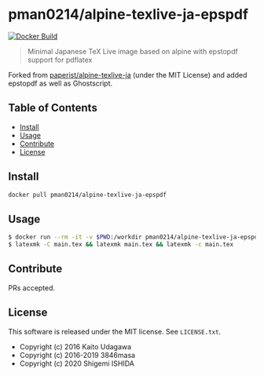 # pman0214/alpine-texlive-ja-epspdf

[![Docker Build](https://img.shields.io/docker/automated/pman0214/alpine-texlive-ja-epspdf.svg)](https://hub.docker.com/r/pman0214/alpine-texlive-ja-epspdf/)

> Minimal Japanese TeX Live image based on alpine with epstopdf support for pdflatex

Forked from [paperist/alpine-texlive-ja] \(under the MIT License\) and added epstopdf as well as Ghostscript.

[paperist/alpine-texlive-ja]: https://github.com/Paperist/docker-alpine-texlive-ja

## Table of Contents

- [Install](#install)
- [Usage](#usage)
- [Contribute](#contribute)
- [License](#license)

## Install

```bash
docker pull pman0214/alpine-texlive-ja-epspdf
```

## Usage

```bash
$ docker run --rm -it -v $PWD:/workdir pman0214/alpine-texlive-ja-epspdf
$ latexmk -C main.tex && latexmk main.tex && latexmk -c main.tex
```

## Contribute

PRs accepted.

## License

This software is released under the MIT license. See ``LICENSE.txt``.

* Copyright (c) 2016 Kaito Udagawa
* Copyright (c) 2016-2019 3846masa
* Copyright (c) 2020 Shigemi ISHIDA
